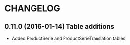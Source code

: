 # CHANGELOG

## 0.11.0 (2016-01-14) Table additions

- Added ProductSerie and ProductSerieTranslation tables

  